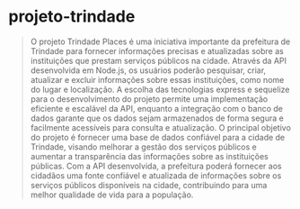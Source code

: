 # projeto-trindade

> O projeto Trindade Places é uma iniciativa importante da prefeitura de Trindade para fornecer informações precisas e atualizadas sobre as instituições que prestam serviços públicos na cidade. Através da API desenvolvida em Node.js, os usuários poderão pesquisar, criar, atualizar e excluir informações sobre essas instituições, como nome do lugar e localização.
> A escolha das tecnologias express e sequelize para o desenvolvimento do projeto permite uma implementação eficiente e escalável da API, enquanto a integração com o banco de dados garante que os dados sejam armazenados de forma segura e facilmente acessíveis para consulta e atualização.
> O principal objetivo do projeto é fornecer uma base de dados confiável para a cidade de Trindade, visando melhorar a gestão dos serviços públicos e aumentar a transparência das informações sobre as instituições públicas.
> Com a API desenvolvida, a prefeitura poderá fornecer aos cidadãos uma fonte confiável e atualizada de informações sobre os serviços públicos disponíveis na cidade, contribuindo para uma melhor qualidade de vida para a população.
